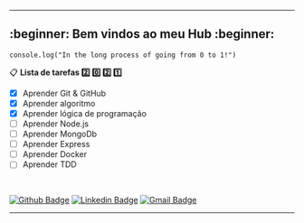 ___
<h2>:beginner: Bem vindos ao meu Hub :beginner:</h2>

`console.log("In the long process of going from 0 to 1!")`

:clipboard: **Lista de tarefas :two: :zero: :two: :one:**
- [x] Aprender Git & GitHub
- [x] Aprender algoritmo
- [x] Aprender lógica de programação
- [ ] Aprender Node.js
- [ ] Aprender MongoDb
- [ ] Aprender Express
- [ ] Aprender Docker
- [ ] Aprender TDD
<br>

[![Github Badge](https://img.shields.io/badge/-Github-000?style=flat-square&logo=Github&logoColor=white&link=https://github.com/gssantos94)](https://github.com/gssantos94)
[![Linkedin Badge](https://img.shields.io/badge/-LinkedIn-blue?style=flat-square&logo=Linkedin&logoColor=white&link=https://www.linkedin.com/in/gs-santos)](https://www.linkedin.com/in/gs-santos)
[![Gmail Badge](https://img.shields.io/badge/-Gmail-c14438?style=flat-square&logo=Gmail&logoColor=white&link=mailto:gssantos@id.uff.br)](mailto:gssantos@id.uff.br)
___
